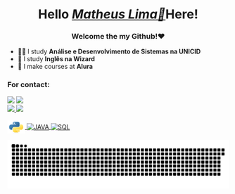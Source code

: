 <div align="center">
 <h1>Hello <a href="https://www.linkedin.com/in/matheus-banqueiro-lima-b594031a2/"><i>Matheus Lima🖖</i></a>Here!</h1>
  <h3><b>Welcome the my Github!❤</b></h3>
 
</div>

+ 👨‍💻 I study **Análise e Desenvolvimento de Sistemas na UNICID**
+ 💬 I study **Inglês na Wizard**
+ 🔹 I make courses at **Alura**
<h3>For contact:</h3>
<a href="https://www.linkedin.com/in/matheus-banqueiro-lima-b594031a2/" target="_blank"><img src="https://img.shields.io/badge/-LinkedIn-%230077B5?style=for-the-badge&logo=linkedin&logoColor=white" target="_blank"></a>
<a href = "mailto:mbanqueirolima@gmail.com"><img src="https://img.shields.io/badge/-Gmail-%23333?style=for-the-badge&logo=gmail&logoColor=red" target="_blank"></a>

<a href="https://www.linkedin.com/in/matheus-banqueiro-lima-b594031a2/" target="blank">
<div>
  <a href="https://github.com/Matheubanqueiro">
  <img height="150em" src="https://github-readme-stats.vercel.app/api?username=Matheubanqueiro&show_icons=true&theme=dark&include_all_commits=true&count_private=true"/>
  <img height="150em" src="https://github-readme-stats.vercel.app/api/top-langs/?username=Matheubanqueiro&layout=compact&langs_count=7&theme=dark"/>
</div>
  
<div style="display: inline_block"><br>
  <img align="center" alt="Python" height="30" width="40" src="https://raw.githubusercontent.com/devicons/devicon/master/icons/python/python-original.svg">
 <img align="center" alt="JAVA" height="50" width="60" src="https://cdn.jsdelivr.net/gh/devicons/devicon/icons/java/java-original-wordmark.svg">
  <img align="center" alt="SQL" height="50" width="60" src="https://cdn.jsdelivr.net/gh/devicons/devicon/icons/microsoftsqlserver/microsoftsqlserver-plain-wordmark.svg">
</div>
 
![Snake animation](https://github.com/Matheubanqueiro/Matheubanqueiro/blob/output/github-contribution-grid-snake.svg)
